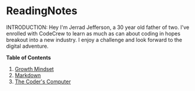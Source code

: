 # ReadingNotes

INTRODUCTION: Hey I'm Jerrad Jefferson, a 30 year old father of two. I've enrolled with CodeCrew to learn as much as can about coding in hopes breakout into a new industry. I enjoy a challenge and look forward to the digital adventure.

**Table of Contents**

1. <a href="https://jjefferson91.github.io/ReadingNotes/GrowthMindset">Growth Mindset</a>
2. <a href="https://jjefferson91.github.io/ReadingNotes/markdown">Markdown</a>
3. <a href="https://jjefferson91.github.io/ReadingNotes/TheCodersComputer">The Coder's Computer</a>
